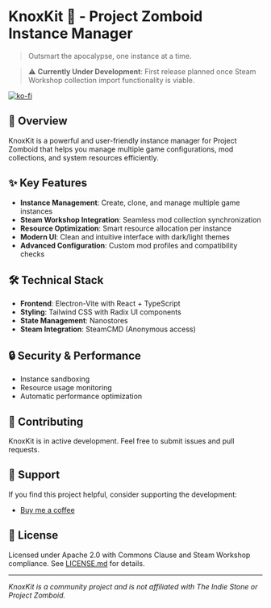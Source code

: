 # KnoxKit 🧟 - Project Zomboid Instance Manager

> Outsmart the apocalypse, one instance at a time.

> ⚠️ **Currently Under Development**: First release planned once Steam Workshop collection import functionality is viable.

[![ko-fi](https://ko-fi.com/img/githubbutton_sm.svg)](https://ko-fi.com/nozzdev)

## 🎯 Overview
KnoxKit is a powerful and user-friendly instance manager for Project Zomboid that helps you manage multiple game configurations, mod collections, and system resources efficiently.

## ✨ Key Features
- **Instance Management**: Create, clone, and manage multiple game instances
- **Steam Workshop Integration**: Seamless mod collection synchronization
- **Resource Optimization**: Smart resource allocation per instance
- **Modern UI**: Clean and intuitive interface with dark/light themes
- **Advanced Configuration**: Custom mod profiles and compatibility checks

## 🛠️ Technical Stack
- **Frontend**: Electron-Vite with React + TypeScript
- **Styling**: Tailwind CSS with Radix UI components
- **State Management**: Nanostores
- **Steam Integration**: SteamCMD (Anonymous access)

## 🔒 Security & Performance
- Instance sandboxing
- Resource usage monitoring
- Automatic performance optimization

## 🤝 Contributing
KnoxKit is in active development. Feel free to submit issues and pull requests.

## 💜 Support
If you find this project helpful, consider supporting the development:
- [Buy me a coffee](https://ko-fi.com/nozzdev)

## 📝 License
Licensed under Apache 2.0 with Commons Clause and Steam Workshop compliance. See [LICENSE.md](LICENSE.md) for details.

---
*KnoxKit is a community project and is not affiliated with The Indie Stone or Project Zomboid.*
